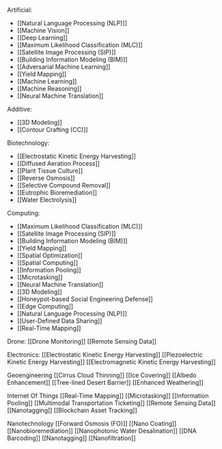 Artificial:
- [[Natural Language Processing (NLP)]]
- [[Machine Vision]]
- [[Deep Learning]]
- [[Maximum Likelihood Classification (MLC)]]
- [[Satellite Image Processing (SIP)]]
- [[Building Information Modeling (BIM)]]
- [[Adversarial Machine Learning]]
- [[Yield Mapping]]
- [[Machine Learning]]
- [[Machine Reasoning]]
- [[Neural Machine Translation]]

Additive:
- [[3D Modeling]]
- [[Contour Crafting (CC)]]


Biotechnology:
- [[Electrostatic Kinetic Energy Harvesting]]
- [[Diffused Aeration Process]]
- [[Plant Tissue Culture]]
- [[Reverse Osmosis]]
- [[Selective Compound Removal]]
- [[Eutrophic Bioremediation]]
- [[Water Electrolysis]]

Computing:
- [[Maximum Likelihood Classification (MLC)]]
- [[Satellite Image Processing (SIP)]]
- [[Building Information Modeling (BIM)]]
- [[Yield Mapping]]
- [[Spatial Optimization]]
- [[Spatial Computing]]
- [[Information Pooling]]
- [[Microtasking]]
- [[Neural Machine Translation]]
- [[3D Modeling]]
- [[Honeypot-based Social Engineering Defense]]
- [[Edge Computing]]
- [[Natural Language Processing (NLP)]]
- [[User-Defined Data Sharing]]
- [[Real-Time Mapping]]

Drone:
[[Drone Monitoring]]
[[Remote Sensing Data]]

Electronics:
[[Electrostatic Kinetic Energy Harvesting]]
[[Piezoelectric Kinetic Energy Harvesting]]
[[Electromagnetic Kinetic Energy Harvesting]]

Geoengineering
[[Cirrus Cloud Thinning]]
[[Ice Covering]]
[[Albedo Enhancement]]
[[Tree-lined Desert Barrier]]
[[Enhanced Weathering]]

Internet Of Things
[[Real-Time Mapping]]
[[Microtasking]]
[[Information Pooling]]
[[Multimodal Transportation Ticketing]]
[[Remote Sensing Data]]
[[Nanotagging]]
[[Blockchain Asset Tracking]]

Nanotechnology
[[Forward Osmosis (FO)]]
[[Nano Coating]]
[[Nanobioremediation]]
[[Nanophotonic Water Desalination]]
[[DNA Barcoding]]
[[Nanotagging]]
[[Nanofiltration]]